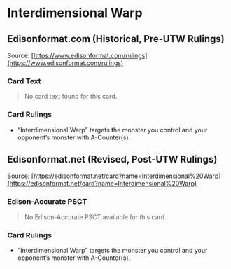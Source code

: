 # Interdimensional Warp

## Edisonformat.com (Historical, Pre-UTW Rulings)

Source: [https://www.edisonformat.com/rulings](https://www.edisonformat.com/rulings)

### Card Text

> No card text found for this card.

### Card Rulings

*   “Interdimensional Warp” targets the monster you control and your opponent’s monster with A-Counter(s).

## Edisonformat.net (Revised, Post-UTW Rulings)

Source: [https://edisonformat.net/card?name=Interdimensional%20Warp](https://edisonformat.net/card?name=Interdimensional%20Warp)

### Edison-Accurate PSCT

> No Edison-Accurate PSCT available for this card.

### Card Rulings

*   “Interdimensional Warp” targets the monster you control and your opponent’s monster with A-Counter(s).
            